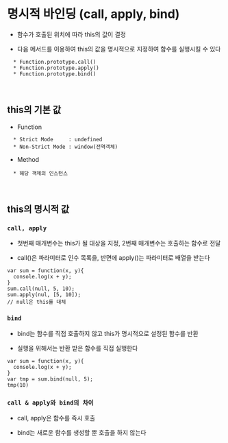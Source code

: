 # 명시적 바인딩 (call, apply, bind)

* 함수가 호출된 위치에 따라 this의 값이 결정

* 다음 메서드를 이용하여 this의 값을 명시적으로 지정하여 함수를 실행시킬 수 있다
```
  * Function.prototype.call()
  * Function.prototype.apply()
  * Function.prototype.bind()
 ```
<br>


## this의 기본 값

* Function
```
  * Strict Mode     : undefined
  * Non-Strict Mode : window(전역객체)
```

* Method
```
  * 해당 객체의 인스턴스
```
<br>


## this의 명시적 값

### `call, apply`

  * 첫번째 매개변수는 this가 될 대상을 지정, 2번째 매개변수는 호출하는 함수로 전달

  * call()은 파라미터로 인수 목록을, 반면에 apply()는 파라미터로 배열을 받는다
  
```
var sum = function(x, y){
  console.log(x + y);
}
sum.call(null, 5, 10);
sum.apply(nul, [5, 10]);
// null은 this를 대체
```


### `bind`

  * bind는 함수를 직접 호출하지 않고 this가 명시적으로 설정된 함수를 반환

  * 실행을 위해서는 반환 받은 함수를 직접 실행한다

```
var sum = function(x, y){
  console.log(x + y);
}
var tmp = sum.bind(null, 5);
tmp(10)
```


### `call & apply와 bind의 차이`

* call, apply은 함수를 즉시 호출

* bind는 새로운 함수를 생성할 뿐 호출을 하지 않는다
